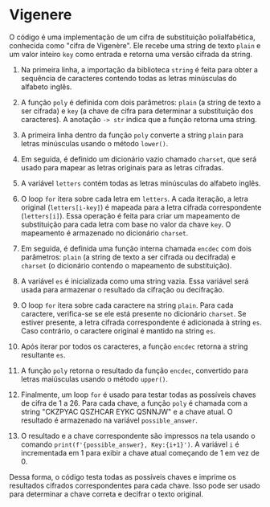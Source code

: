 # Vigenere

O código é uma implementação de um cifra de substituição polialfabética, conhecida como "cifra de Vigenère". Ele recebe uma string de texto `plain` e um valor inteiro `key` como entrada e retorna uma versão cifrada da string.

1. Na primeira linha, a importação da biblioteca `string` é feita para obter a sequência de caracteres contendo todas as letras minúsculas do alfabeto inglês.

2. A função `poly` é definida com dois parâmetros: `plain` (a string de texto a ser cifrada) e `key` (a chave de cifra para determinar a substituição dos caracteres). A anotação `-> str` indica que a função retorna uma string.

3. A primeira linha dentro da função `poly` converte a string `plain` para letras minúsculas usando o método `lower()`.

4. Em seguida, é definido um dicionário vazio chamado `charset`, que será usado para mapear as letras originais para as letras cifradas.

5. A variável `letters` contém todas as letras minúsculas do alfabeto inglês.

6. O loop `for` itera sobre cada letra em `letters`. A cada iteração, a letra original (`letters[i-key]`) é mapeada para a letra cifrada correspondente (`letters[i]`). Essa operação é feita para criar um mapeamento de substituição para cada letra com base no valor da chave `key`. O mapeamento é armazenado no dicionário `charset`.

7. Em seguida, é definida uma função interna chamada `encdec` com dois parâmetros: `plain` (a string de texto a ser cifrada ou decifrada) e `charset` (o dicionário contendo o mapeamento de substituição).

8. A variável `es` é inicializada como uma string vazia. Essa variável será usada para armazenar o resultado da cifração ou decifração.

9. O loop `for` itera sobre cada caractere na string `plain`. Para cada caractere, verifica-se se ele está presente no dicionário `charset`. Se estiver presente, a letra cifrada correspondente é adicionada à string `es`. Caso contrário, o caractere original é mantido na string `es`.

10. Após iterar por todos os caracteres, a função `encdec` retorna a string resultante `es`.

11. A função `poly` retorna o resultado da função `encdec`, convertido para letras maiúsculas usando o método `upper()`.

12. Finalmente, um loop `for` é usado para testar todas as possíveis chaves de cifra de 1 a 26. Para cada chave, a função `poly` é chamada com a string "CKZPYAC QSZHCAR EYKC QSNNJW" e a chave atual. O resultado é armazenado na variável `possible_answer`.

13. O resultado e a chave correspondente são impressos na tela usando o comando `print(f'{possible_answer}, Key:{i+1}')`. A variável `i` é incrementada em 1 para exibir a chave atual começando de 1 em vez de 0.

Dessa forma, o código testa todas as possíveis chaves e imprime os resultados cifrados correspondentes para cada chave. Isso pode ser usado para determinar a chave correta e decifrar o texto original.
